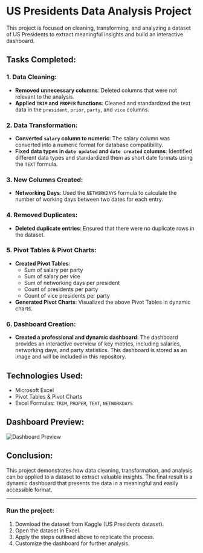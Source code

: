 # US Presidents Data Analysis Project

This project is focused on cleaning, transforming, and analyzing a dataset of US Presidents to extract meaningful insights and build an interactive dashboard.

## Tasks Completed:

### 1. Data Cleaning:
- **Removed unnecessary columns**: Deleted columns that were not relevant to the analysis.
- **Applied `TRIM` and `PROPER` functions**: Cleaned and standardized the text data in the `president`, `prior`, `party`, and `vice` columns.
  
### 2. Data Transformation:
- **Converted `salary` column to numeric**: The salary column was converted into a numeric format for database compatibility.
- **Fixed data types in `date updated` and `date created` columns**: Identified different data types and standardized them as short date formats using the `TEXT` formula.

### 3. New Columns Created:
- **Networking Days**: Used the `NETWORKDAYS` formula to calculate the number of working days between two dates for each entry.

### 4. Removed Duplicates:
- **Deleted duplicate entries**: Ensured that there were no duplicate rows in the dataset.

### 5. Pivot Tables & Pivot Charts:
- **Created Pivot Tables**: 
  - Sum of salary per party
  - Sum of salary per vice
  - Sum of networking days per president
  - Count of presidents per party
  - Count of vice presidents per party
- **Generated Pivot Charts**: Visualized the above Pivot Tables in dynamic charts.

### 6. Dashboard Creation:
- **Created a professional and dynamic dashboard**: The dashboard provides an interactive overview of key metrics, including salaries, networking days, and party statistics. This dashboard is stored as an image and will be included in this repository.

## Technologies Used:
- Microsoft Excel
- Pivot Tables & Pivot Charts
- Excel Formulas: `TRIM`, `PROPER`, `TEXT`, `NETWORKDAYS`
  
## Dashboard Preview:
![Dashboard Preview](path_to_dashboard_image.jpg)

## Conclusion:
This project demonstrates how data cleaning, transformation, and analysis can be applied to a dataset to extract valuable insights. The final result is a dynamic dashboard that presents the data in a meaningful and easily accessible format.

---

### **Run the project:**
1. Download the dataset from Kaggle (US Presidents dataset).
2. Open the dataset in Excel.
3. Apply the steps outlined above to replicate the process.
4. Customize the dashboard for further analysis.

